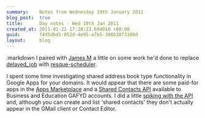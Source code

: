 ```yaml
---
summary:    Notes from Wednesday 19th January 2011
blog_post:  true
title:      Day notes - Wed 19th Jan 2011
created_at: 2011-01-21 17:28:23.694010 +00:00
guid:       f4d5dbd1-052d-4e95-a7b5-308b38f3380d
layout:     blog
---
```

:markdown
  I paired with [James M](http://jamesmead.org/) a little on some work he'd done to replace [delayed_job](https://github.com/tobi/delayed_job) with [resque-scheduler](https://github.com/bvandenbos/resque-scheduler).

  I spent some time investigating shared address book type functionality in Google Apps for your domains.  It would appear that there are some paid-for apps in the [Apps Marketplace](http://www.google.com/enterprise/marketplace/) and a [Shared Contacts API](http://code.google.com/googleapps/domain/shared_contacts/gdata_shared_contacts_api_reference.html) available to Business and Education GAFYD accounts.  I did a little [spiking with the API](https://github.com/chrisroos/google-apps-shared-contacts-api-spike) and, although you can create and list 'shared contacts' they don't actually appear in the GMail client or Contact Editor.
